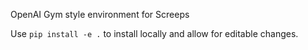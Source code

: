 OpenAI Gym style environment for Screeps

Use `pip install -e .` to install locally and allow for editable changes.